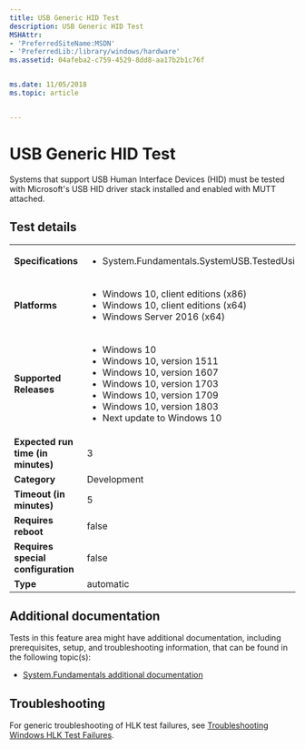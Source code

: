 ```yaml
---
title: USB Generic HID Test
description: USB Generic HID Test
MSHAttr:
- 'PreferredSiteName:MSDN'
- 'PreferredLib:/library/windows/hardware'
ms.assetid: 04afeba2-c759-4529-8dd8-aa17b2b1c76f


ms.date: 11/05/2018
ms.topic: article


---
```


# <span id="p_hlk_test.f7949ab5-dd13-4c74-876f-6d54ff85e213"></span>USB Generic HID Test


Systems that support USB Human Interface Devices (HID) must be tested with Microsoft's USB HID driver stack installed and enabled with MUTT attached.

## Test details

|||
|---|---|
| **Specifications**  | <ul><li>System.Fundamentals.SystemUSB.TestedUsingMicrosoftUsbStack</li></ul> |  
| **Platforms**   | <ul><li>Windows 10, client editions (x86)</li><li>Windows 10, client editions (x64)</li><li>Windows Server 2016 (x64)</li></ul> |
| **Supported Releases** | <ul><li>Windows 10</li><li>Windows 10, version 1511</li><li>Windows 10, version 1607</li><li>Windows 10, version 1703</li><li>Windows 10, version 1709</li><li>Windows 10, version 1803</li><li>Next update to Windows 10</li></ul> |
|**Expected run time (in minutes)**| 3 |
|**Category**| Development |
|**Timeout (in minutes)**| 5 |
|**Requires reboot**| false |
|**Requires special configuration**| false |
|**Type**| automatic |



## <span id="Additional_documentation"></span><span id="additional_documentation"></span><span id="ADDITIONAL_DOCUMENTATION"></span>Additional documentation


Tests in this feature area might have additional documentation, including prerequisites, setup, and troubleshooting information, that can be found in the following topic(s):

-   [System.Fundamentals additional documentation](system-fundamentals-additional-documentation.md)

## <span id="Troubleshooting"></span><span id="troubleshooting"></span><span id="TROUBLESHOOTING"></span>Troubleshooting


For generic troubleshooting of HLK test failures, see [Troubleshooting Windows HLK Test Failures](../user/troubleshooting-windows-hlk-test-failures.md).










